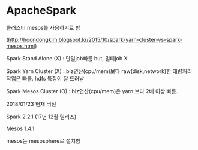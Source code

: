 # ApacheSpark

클러스터 mesos를 사용하기로 함

(http://hoondongkim.blogspot.kr/2015/10/spark-yarn-cluster-vs-spark-mesos.html)

Spark Stand Alone (X) : 단일job빠름 but, 멀티job X

Spark Yarn Cluster (X) : biz연산(cpu/mem)보다 raw(disk,network)한 대량처리 작업은 빠름. hdfs 특징이 잘 드러남

Spark Mesos Cluster (O) : biz연산(cpu/mem)은 yarn 보다 2배 이상 빠름. 


2018/01/23 현재 버전

Spark 2.2.1 (17년 12월 릴리즈)

Mesos 1.4.1

mesos는 mesosphere로 설치함




















